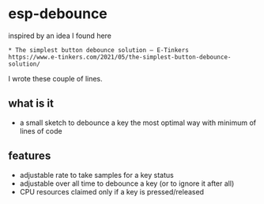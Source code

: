 esp-debounce
============

inspired by an idea I found here

    * The simplest button debounce solution – E-Tinkers
    https://www.e-tinkers.com/2021/05/the-simplest-button-debounce-solution/

I wrote these couple of lines.

what is it
----------

- a small sketch to debounce a key the most optimal way with minimum of lines of code

features
--------

- adjustable rate to take samples for a key status
- adjustable over all time to debounce a key (or to ignore it after all)
- CPU resources claimed only if a key is pressed/released

